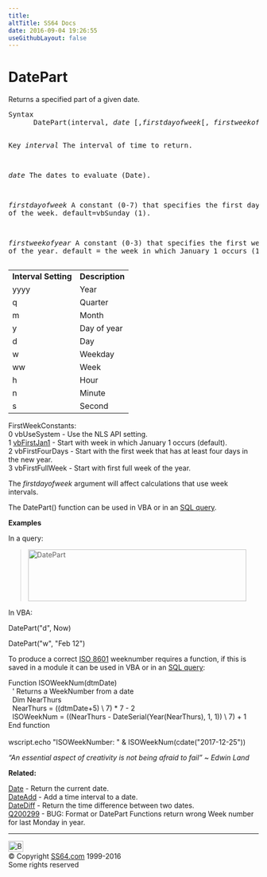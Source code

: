 ```yaml
---
title:
altTitle: SS64 Docs
date: 2016-09-04 19:26:55
useGithubLayout: false
---
```

<!-- #BeginLibraryItem "/Library/head_access.lbi" --><!-- #EndLibraryItem --><h1>DatePart</h1>
<p>  Returns a  specified part of a given date.</p>
<pre>Syntax
      DatePart(interval, <i>date</i> [,<i>firstdayofweek</i>[, <i>firstweekofyear</i>]])

Key
   <i>interval</i>  The interval of time to return.

   <i>date      </i>The dates to evaluate (Date).

   <i>firstdayofweek</i>  A constant (0-7) that specifies the first day of the week.
                   default=vbSunday (1).

   <i>firstweekofyear</i> A constant (0-3) that specifies the first week of the year.
                   default = the week in which January 1 occurs (1).
</pre>
<table cols="2"> <tbody> <tr> <td class="label"><b>Interval Setting</b></td> <td class="label"><b>Description</b></td></tr>
<tr> <td>yyyy</td> <td>Year</td></tr>
<tr> <td>q</td> <td>Quarter</td></tr>
<tr> <td>m</td> <td>Month</td></tr> 
<tr> <td>y</td> <td>Day of year</td></tr>
<tr> <td>d</td> <td>Day</td></tr> 
<tr> <td>w</td> <td>Weekday</td></tr>
<tr> <td>ww</td> <td>Week</td></tr> 
<tr> <td>h</td> <td>Hour</td></tr> 
<tr> <td>n</td> <td>Minute</td></tr> 
<tr> <td>s</td> <td>Second</td></tr></tbody></table>
<p>FirstWeekConstants:<br>
<span class="code">0 vbUseSystem</span> - Use the NLS API setting.<br>
<span class="code">1 <u>vbFirstJan1</u></span> - Start with week in which January 1 occurs (default).<br>
<span class="code">2 vbFirstFourDays</span> - Start with the first week that has at least four days in the new year.<br>
<span class="code">3 vbFirstFullWeek</span> - Start with first full week of the year.</p>
<p>The <i>firstdayofweek</i> argument will affect calculations that use week intervals.</p>
<p>The DatePart() function can be used in VBA or in an <a href="syntax-functions.html">SQL query</a>.</p>
<p><b>Examples</b></p>
<p>In a query:</p>
<blockquote>
<p><img src="datepart.png" width="439" height="104" alt="DatePart"></p>
</blockquote>
<p>In VBA:</p>
<p class="code">DatePart("d", Now)</p>
<p><span class="code">DatePart("w", "Feb 12")</span></p>
<p>To produce a correct <a href="../dates.html">ISO 8601</a> weeknumber requires a function, if this is saved in a module it can be used in VBA or in an <a href="syntax-functions.html">SQL query</a>:<br>
</p>
<p><span class="code">Function ISOWeekNum(dtmDate) <br>
  &nbsp; ' Returns a WeekNumber from a date <br>
  &nbsp; Dim NearThurs <br>
  &nbsp; NearThurs = ((dtmDate+5) \ 7) * 7 - 2 <br>
  &nbsp; ISOWeekNum = ((NearThurs - DateSerial(Year(NearThurs), 1, 1)) \ 7) + 1 <br>
  End function<br>
  </span><br>
<span class="code">wscript.echo "ISOWeekNumber: " &amp; ISOWeekNum(cdate("2017-12-25")) </span></p>
<p class="quote"><i>“An essential aspect of creativity is not being afraid to fail” ~ Edwin Land</i></p>
<p><b>Related:</b></p>
<p><a href="date.html">Date</a> - Return the current date.<br>
<a href="dateadd.html">DateAdd</a> - Add a time interval to a date. <a href="datediff.html"><br>
DateDiff</a> - Return the time difference between two dates.<br>
<a href="http://support.microsoft.com/kb/200299">Q200299</a> - BUG: Format or DatePart Functions return wrong Week number for last Monday in year.</p><!-- #BeginLibraryItem "/Library/foot_access.lbi" --><p>
<!-- access -->

<hr>
<div id="bl" class="footer"><a href="datepart.html#"><img src="../images/top.png" width="30" height="22" alt="Back to the Top"></a></div>
<div id="br" class="footer, tagline">© Copyright <a href="../index.html">SS64.com</a> 1999-2016<br>
Some rights reserved</div><!-- #EndLibraryItem -->
